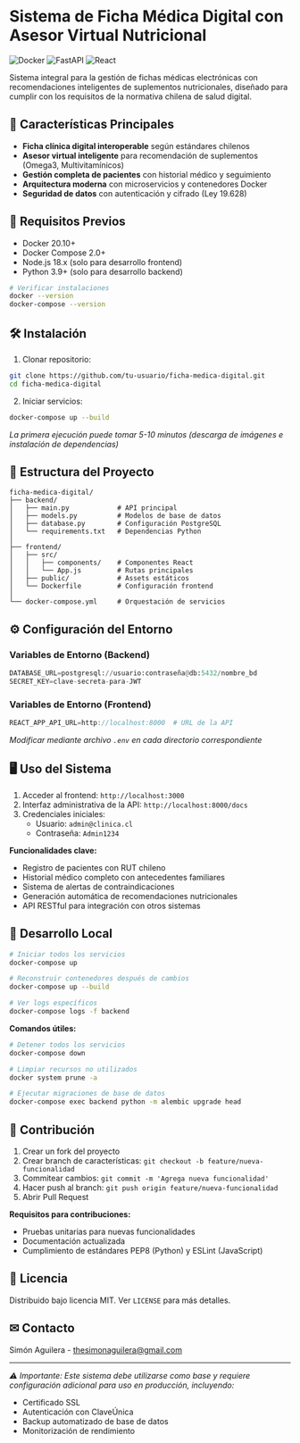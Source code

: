 # Sistema de Ficha Médica Digital con Asesor Virtual Nutricional

![Docker](https://img.shields.io/badge/Docker-Containers-blue)
![FastAPI](https://img.shields.io/badge/Backend-FastAPI-green)
![React](https://img.shields.io/badge/Frontend-React-61DAFB)

Sistema integral para la gestión de fichas médicas electrónicas con recomendaciones inteligentes de suplementos nutricionales, diseñado para cumplir con los requisitos de la normativa chilena de salud digital.

## 📌 Características Principales

- **Ficha clínica digital interoperable** según estándares chilenos
- **Asesor virtual inteligente** para recomendación de suplementos (Omega3, Multivitamínicos)
- **Gestión completa de pacientes** con historial médico y seguimiento
- **Arquitectura moderna** con microservicios y contenedores Docker
- **Seguridad de datos** con autenticación y cifrado (Ley 19.628)

## 🚀 Requisitos Previos

- Docker 20.10+
- Docker Compose 2.0+
- Node.js 18.x (solo para desarrollo frontend)
- Python 3.9+ (solo para desarrollo backend)

```bash
# Verificar instalaciones
docker --version
docker-compose --version
```

## 🛠 Instalación

1. Clonar repositorio:
```bash
git clone https://github.com/tu-usuario/ficha-medica-digital.git
cd ficha-medica-digital
```

2. Iniciar servicios:
```bash
docker-compose up --build
```

_La primera ejecución puede tomar 5-10 minutos (descarga de imágenes e instalación de dependencias)_

## 📂 Estructura del Proyecto

```
ficha-medica-digital/
├── backend/
│   ├── main.py            # API principal
│   ├── models.py          # Modelos de base de datos
│   ├── database.py        # Configuración PostgreSQL
│   └── requirements.txt   # Dependencias Python
│
├── frontend/
│   ├── src/
│   │   ├── components/    # Componentes React
│   │   └── App.js         # Rutas principales
│   ├── public/            # Assets estáticos
│   └── Dockerfile         # Configuración frontend
│
└── docker-compose.yml     # Orquestación de servicios
```

## ⚙ Configuración del Entorno

### Variables de Entorno (Backend)
```python
DATABASE_URL=postgresql://usuario:contraseña@db:5432/nombre_bd
SECRET_KEY=clave-secreta-para-JWT
```

### Variables de Entorno (Frontend)
```javascript
REACT_APP_API_URL=http://localhost:8000  # URL de la API
```

_Modificar mediante archivo `.env` en cada directorio correspondiente_

## 🖥 Uso del Sistema

1. Acceder al frontend: `http://localhost:3000`
2. Interfaz administrativa de la API: `http://localhost:8000/docs`
3. Credenciales iniciales:
   - Usuario: `admin@clinica.cl`
   - Contraseña: `Admin1234`

**Funcionalidades clave:**
- Registro de pacientes con RUT chileno
- Historial médico completo con antecedentes familiares
- Sistema de alertas de contraindicaciones
- Generación automática de recomendaciones nutricionales
- API RESTful para integración con otros sistemas

## 🧪 Desarrollo Local

```bash
# Iniciar todos los servicios
docker-compose up

# Reconstruir contenedores después de cambios
docker-compose up --build

# Ver logs específicos
docker-compose logs -f backend
```

**Comandos útiles:**
```bash
# Detener todos los servicios
docker-compose down

# Limpiar recursos no utilizados
docker system prune -a

# Ejecutar migraciones de base de datos
docker-compose exec backend python -m alembic upgrade head
```

## 🤝 Contribución

1. Crear un fork del proyecto
2. Crear branch de características: `git checkout -b feature/nueva-funcionalidad`
3. Commitear cambios: `git commit -m 'Agrega nueva funcionalidad'`
4. Hacer push al branch: `git push origin feature/nueva-funcionalidad`
5. Abrir Pull Request

**Requisitos para contribuciones:**
- Pruebas unitarias para nuevas funcionalidades
- Documentación actualizada
- Cumplimiento de estándares PEP8 (Python) y ESLint (JavaScript)

## 📄 Licencia

Distribuido bajo licencia MIT. Ver `LICENSE` para más detalles.

## ✉ Contacto

Simón Aguilera - [thesimonaguilera@gmail.com](mailto:thesimonaguilera@gmail.com)

---

_⚠️ Importante: Este sistema debe utilizarse como base y requiere configuración adicional para uso en producción, incluyendo:_
- Certificado SSL
- Autenticación con ClaveÚnica
- Backup automatizado de base de datos
- Monitorización de rendimiento